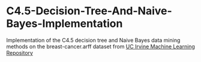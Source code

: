 # C4.5-Decision-Tree-And-Naive-Bayes-Implementation
Implementation of the C4.5 decision tree and Naive Bayes data mining methods on the breast-cancer.arff dataset from [UC Irvine Machine Learning Repository](http://archive.ics.uci.edu/ml/datasets/Iris)
